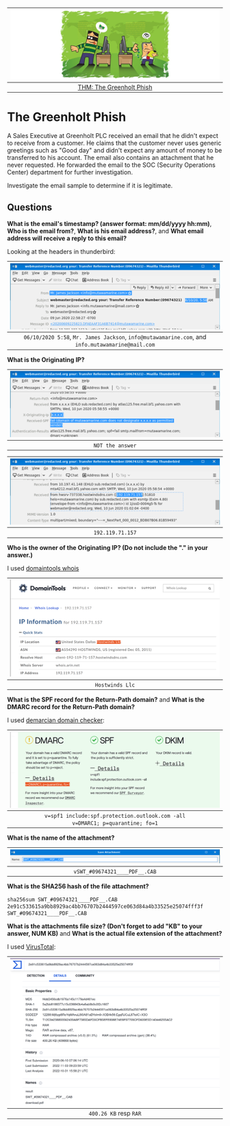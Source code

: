 | ![The Greenholt Phish](../../_static/images/greenholt.png)
|:--:|
| [THM: The Greenholt Phish](https://tryhackme.com/room/phishingemails5fgjlzxc) |

# The Greenholt Phish

A Sales Executive at Greenholt PLC received an email that he didn't expect to receive from a customer. He claims 
that the customer never uses generic greetings such as "Good day" and didn't expect any amount of money to be 
transferred to his account. The email also contains an attachment that he never requested. He forwarded the email 
to the SOC (Security Operations Center) department for further investigation.

Investigate the email sample to determine if it is legitimate.

## Questions

**What is the email's timestamp? (answer format: mm/dd/yyyy hh:mm)**, **Who is the email from?**, 
**What is his email address?**, and **What email address will receive a reply to this email?**

Looking at the headers in thunderbird:

| ![The Greenholt Phish](../../_static/images/greenholt1.png)
|:--:|
| `06/10/2020 5:58`, `Mr. James Jackson`, `info@mutawamarine.com`, and `info.mutawamarine@mail.com` |

**What is the Originating IP?**

| ![The Greenholt Phish](../../_static/images/greenholt2.png)
|:--:|
| `NOT the answer` |

| ![The Greenholt Phish](../../_static/images/greenholt3.png)
|:--:|
| `192.119.71.157` |

**Who is the owner of the Originating IP? (Do not include the "." in your answer.)**

I used [domaintools whois](https://whois.domaintools.com/192.119.71.157)

| ![The Greenholt Phish](../../_static/images/greenholt4.png)
|:--:|
| `Hostwinds Llc` |

**What is the SPF record for the Return-Path domain?** and **What is the DMARC record for the Return-Path domain?**

I used [demarcian domain checker](https://dmarcian.com/domain-checker/):

| ![The Greenholt Phish](../../_static/images/greenholt5.png)
|:--:|
| `v=spf1 include:spf.protection.outlook.com -all` <br> `v=DMARC1; p=quarantine; fo=1` |

**What is the name of the attachment?**

| ![The Greenholt Phish](../../_static/images/greenholt6.png)
|:--:|
| `vSWT_#09674321____PDF__.CAB` |

**What is the SHA256 hash of the file attachment?**

    sha256sum SWT_#09674321____PDF__.CAB
    2e91c533615a9bb8929ac4bb76707b2444597ce063d84a4b33525e25074fff3f  SWT_#09674321____PDF__.CAB

**What is the attachments file size? (Don't forget to add "KB" to your answer, NUM KB)** and **What is the actual file extension of the attachment?**

I used [VirusTotal](https://www.virustotal.com/gui/file/2e91c533615a9bb8929ac4bb76707b2444597ce063d84a4b33525e25074fff3f/details):

| ![The Greenholt Phish](../../_static/images/greenholt7.png)
|:--:|
| `400.26 KB` resp `RAR` |

